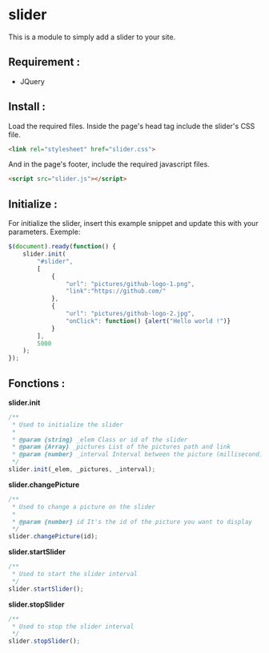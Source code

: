 # slider

This is a module to simply add a slider to your site.

## Requirement :
* JQuery

## Install :
Load the required files.
Inside the page's head tag include the slider's CSS file.
``` html
<link rel="stylesheet" href="slider.css">
```

And in the page's footer, include the required javascript files.
``` html
<script src="slider.js"></script>
```

## Initialize :
For initialize the slider, insert this example snippet and update this with your parameters.
Exemple: 
``` js
$(document).ready(function() {
    slider.init(
        "#slider", 
        [
            {
                "url": "pictures/github-logo-1.png", 
                "link":"https://github.com/"
            }, 
            {
                "url": "pictures/github-logo-2.jpg", 
                "onClick": function() {alert("Hello world !")}
            }
        ],
        5000
    );
});
```

## Fonctions :
__slider.init__
``` js
/**
 * Used to initialize the slider
 *
 * @param {string} _elem Class or id of the slider
 * @param {Array} _pictures List of the pictures path and link
 * @param {number} _interval Interval between the picture (millisecond)
 */
slider.init(_elem, _pictures, _interval);
```

__slider.changePicture__
``` js
/**
 * Used to change a picture on the slider
 *
 * @param {number} id It's the id of the picture you want to display
 */
slider.changePicture(id);
```

__slider.startSlider__
``` js
/**
 * Used to start the slider interval
 */
slider.startSlider();
```

__slider.stopSlider__
``` js
/**
 * Used to stop the slider interval
 */
slider.stopSlider();
```